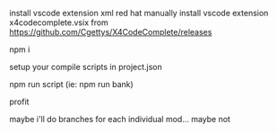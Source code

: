 install vscode extension xml red hat
manually install vscode extension x4codecomplete.vsix from https://github.com/Cgettys/X4CodeComplete/releases

npm i

setup your compile scripts in project.json

npm run script  (ie: npm run bank)

profit

maybe i'll do branches for each individual mod... maybe not